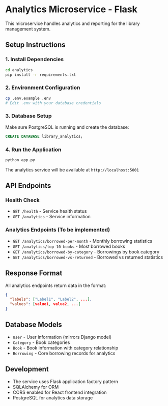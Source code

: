 # Analytics Microservice - Flask

This microservice handles analytics and reporting for the library management system.

## Setup Instructions

### 1. Install Dependencies
```bash
cd analytics
pip install -r requirements.txt
```

### 2. Environment Configuration
```bash
cp .env.example .env
# Edit .env with your database credentials
```

### 3. Database Setup
Make sure PostgreSQL is running and create the database:
```sql
CREATE DATABASE library_analytics;
```

### 4. Run the Application
```bash
python app.py
```

The analytics service will be available at `http://localhost:5001`

## API Endpoints

### Health Check
- `GET /health` - Service health status
- `GET /analytics` - Service information

### Analytics Endpoints (To be implemented)
- `GET /analytics/borrowed-per-month` - Monthly borrowing statistics
- `GET /analytics/top-10-books` - Most borrowed books
- `GET /analytics/borrowed-by-category` - Borrowings by book category  
- `GET /analytics/borrowed-vs-returned` - Borrowed vs returned statistics

## Response Format
All analytics endpoints return data in the format:
```json
{
  "labels": ["Label1", "Label2", ...],
  "values": [value1, value2, ...]
}
```

## Database Models
- `User` - User information (mirrors Django model)
- `Category` - Book categories
- `Book` - Book information with category relationship
- `Borrowing` - Core borrowing records for analytics

## Development
- The service uses Flask application factory pattern
- SQLAlchemy for ORM
- CORS enabled for React frontend integration
- PostgreSQL for analytics data storage
